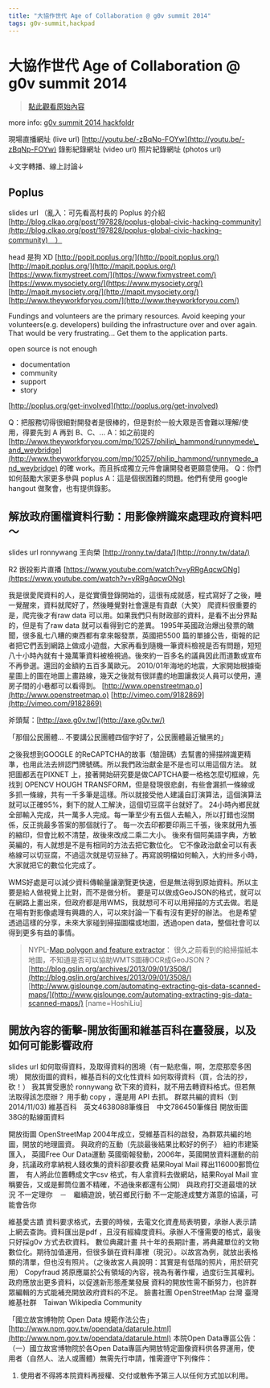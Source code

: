 ```yaml
---
title: "大協作世代 Age of Collaboration @ g0v summit 2014"
tags: g0v-summit,hackpad
---
```


# 大協作世代 Age of Collaboration @ g0v summit 2014

> [點此觀看原始內容](https://g0v.hackpad.tw/Zp5xamd13gI)

more info: [g0v summit 2014 hackfoldr](http://beta.hackfoldr.org/g0v-summit-2014)

現場直播網址 (live url)  [http://youtu.be/-zBqNp-FOYw](http://youtu.be/-zBqNp-FOYw)
錄影紀錄網址 (video url)
照片紀錄網址 (photos url)


↓文字轉播、線上討論↓

## Poplus

slides url
（亂入：可先看高村長的 Poplus 的介紹　[http://blog.clkao.org/post/197828/poplus-global-civic-hacking-community](http://blog.clkao.org/post/197828/poplus-global-civic-hacking-community)　）

head 是狗 XD
[http://popit.poplus.org/](http://popit.poplus.org/)
[http://mapit.poplus.org/](http://mapit.poplus.org/)
[https://www.fixmystreet.com/](https://www.fixmystreet.com/)
[https://www.mysociety.org/](https://www.mysociety.org/)
[http://mapit.mysociety.org/](http://mapit.mysociety.org/)
[http://www.theyworkforyou.com/](http://www.theyworkforyou.com/)

Fundings and volunteers are the primary resources. Avoid keeping your volunteers(e.g. developers) building the infrastructure over and over again. That would be very frustrating... Get them to the application parts.

open source is not enough
- documentation
- community
- support
- story

[http://poplus.org/get-involved](http://poplus.org/get-involved)

Q：把服務切得很細對開發者是很棒的，但是對於一般大眾是否會難以理解/使用，得要先到 A 再到 B、C、...
A：如之前提的 [http://www.theyworkforyou.com/mp/10257/philip\_hammond/runnymede\_and_weybridge](http://www.theyworkforyou.com/mp/10257/philip_hammond/runnymede_and_weybridge) 的確 work。而且拆成獨立元件會讓開發者更願意使用。
Q：你們如何鼓勵大家更多參與 poplus
A：這是個很困難的問題。他們有使用 google hangout 做聚會，也有提供錄影。


## 解放政府圖檔資料行動：用影像辨識來處理政府資料吧～

slides url
ronnywang 王向榮
[http://ronny.tw/data/](http://ronny.tw/data/)

R2 嵌投影片直播 [https://www.youtube.com/watch?v=yRRgAqcwONg](https://www.youtube.com/watch?v=yRRgAqcwONg)

我是很愛爬資料的人，是從實價登錄開始的，這很有成就感，程式寫好了之後，睡一覺醒來，資料就爬好了，然後睡覺對社會還是有貢獻（大笑）
爬資料很重要的是，爬完後才有raw data 可以用。如果我們只有財政部的資料，是看不出分界點的，但是有了raw data 就可以看得到它的差異。
1995年英國政治爆出發票的醜聞，很多亂七八糟的東西都有拿來報發票，英國把5500 篇的單據公告，衛報的記者把它們丟到網路上做成小遊戲，大家再看到隨機一筆資料檢視是否有問題，短短八十小時內就有十幾萬筆資料被檢視過。後來約一百多名的議員因此而道歉或宣布不再參選。還回的金額約五百多萬歐元。
2010/01年海地的地震，大家開始根據衛星圖上的圖在地圖上畫路線，幾天之後就有很詳盡的地圖讓救災人員可以使用，連房子間的小巷都可以看得到。  [http://www.openstreetmap.o](http://www.openstreetmap.o)
[http://vimeo.com/9182869](http://vimeo.com/9182869)

斧頭幫：[http://axe.g0v.tw/](http://axe.g0v.tw/)

「那個公民團體... 不要講公民團體四個字好了，公民團體最近蠻黑的」

之後我想到GOOGLE 的ReCAPTCHA的故事（驗證碼）去幫書的掃描辨識更精準，也用此法去辨認門牌號碼。所以我們政治獻金是不是也可以用這個方法。
就把圖都丟在PIXNET 上，接著開始研究要是做CAPTCHA要一格格怎麼切框線，先找到 OPENCV HOUGH TRANSFORM，但是發現很悲劇，有些會漏抓一條線或多抓一條線，共有一千多筆是這樣。所以就接受他人建議自訂演算法，這個演算法就可以正確95%，剩下的就人工解決，這個切豆腐平台就好了。
24小時內鄉民就全部輸入完成，共一萬多人完成。每一筆至少有五個人去輸入，所以打錯也沒關係，反正挑最多答案的那個就行了。
每一次去印都要印兩三千張，後來就用九張的縮印，但會比較不清楚，故後來改成二乘二大小。
後來有個阿美語字典，方敏英編的，有人就想是不是有相同的方法去把它數位化。
它不像政治獻金可以有表格線可以切豆腐，不過這次就是切豆絲了。再寫說明檔如何輸入，大約卅多小時，大家就把它的數位化完成了。

WMS好處是可以減少資料傳輸量讓瀏覽更快速，但是無法得到原始資料。所以主要是給人做視覺上比對，而不是做分析。
要是可以做成GeoJSON的格式，就可以在網路上畫出來，但政府都是用WMS，我就想可不可以用掃描的方式去做。若是在場有對影像處理有興趣的人，可以來討論一下看有沒有更好的辦法。
也是希望透過這樣的分享，未來大家碰到掃描圖檔或地圖，透過open data，整個社會可以得到更多有益的事情。
> NYPL-[Map polygon and feature extractor](https://github.com/NYPL/map-vectorizer)： 很久之前看到的給掃描紙本地圖，不知道是否可以協助WMTS圖磚OCR成GeoJSON？ [http://blog.gslin.org/archives/2013/09/01/3508/](http://blog.gslin.org/archives/2013/09/01/3508/) [http://www.gislounge.com/automating-extracting-gis-data-scanned-maps/](http://www.gislounge.com/automating-extracting-gis-data-scanned-maps/)
> [name=HoshiLiu]


## 開放內容的衝擊-開放街圖和維基百科在臺發展，以及如何可能影響政府

slides url
如何取得資料，及取得資料的困境（有一點悲傷，啊，怎麼那麼多困境）
開放街圖的資料，維基百科的文化性資料
如何取得資料（買，合法的抄，砍！）
我其實受惠於 ronnywang 砍下來的資料，就不用去轉資料格式。但若無法取得該怎麼辦？
用手動 copy ，還是用 API 去抓。
群眾共編的資料（到2014/11/03)
維基百科　英文4638088筆條目　中文786450筆條目
開放街圖　38G的點線面資料

開放街圖 OpenStreetMap
2004年成立，受維基百科的啟發，為群眾共編的地圖，開放的地理圖資。
與政府的互動（先談最後結果比較好的例子）
紐約市建築匯入，
英國Free Our Data運動
英國衛報發動，2006年，英國開放資料運動的前身，抗議政府拿納稅人錢收集的資料卻要收費
結果Royal Mail 釋出116000郵筒位置，　有人將此位置轉成文字csv 格式，有人拿資料去做網站，結果Royal Mail 宣稱要告，又或是郵筒位置不精確，不過後來都還有公開）
與政府打交道最壞的狀況
不一定理你　－　繼續遊說，號召鄉民行動
不一定能達成雙方滿意的協議，可能會告你

維基愛古蹟
資料要求格式，去要的時候，去電文化資產局表明要，承辦人表示請上網去查詢。資料匯出是pdf ，且沒有經緯度資料。承辦人不懂需要的格式，最後只好採g0v 方式去砍資料。
數位典藏計畫
共十年的長期計畫，將典藏單位的文物數位化。期待加值運用，但很多鎖在資料庫裡（現況）。以故宮為例，就放出表格類的清單，但也沒有照片。（之後故宮人員說明：其實是有低階的照片，用於研究用）
Copyfraud
將原應屬於公有領域的內容，視為有著作權，過度衍生其權利。
政府應放出更多資料，以促進新形態產業發展
資料的開放性需不斷努力，也許群眾編輯的方式能補充開放政府資料的不足。
臉書社團
OpenStreetMap 台灣
臺灣維基社群　Taiwan Wikipedia Community

「國立故宮博物院 Open Data 規範作法公告」
[http://www.npm.gov.tw/opendata/datarule.html](http://www.npm.gov.tw/opendata/datarule.html)
本院Open Data專區公告：
（一）國立故宮博物院於各Open Data專區內開放特定圖像資料供各界運用，使用者（自然人、法人或團體）無需先行申請，惟需遵守下列條件：
1.  使用者不得將本院資料再授權、交付或散佈予第三人以任何方式加以利用。


